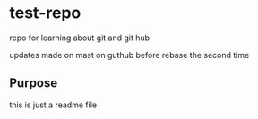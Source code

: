 # test-repo
repo for learning about git and git hub

updates made on mast on guthub before rebase the second time

## Purpose
this is just a readme file
